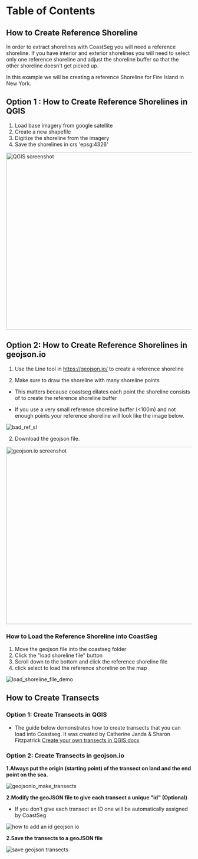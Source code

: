 # Table of Contents

## How to Create Reference Shoreline

In order to extract shorelines with CoastSeg you will need a reference shoreline. If you have interior and exterior shorelines you will need to select only one reference shoreline and adjust the shoreline buffer so that the other shoreline doesn't get picked up.

In this example we will be creating a reference Shoreline for Fire Island in New York.

## Option 1 : How to Create Reference Shorelines in QGIS

1.  Load base imagery from google satellite
2.  Create a new shapefile
3.  Digitize the shoreline from the imagery
4.  Save the shorelines in crs 'epsg:4326'

  <img src="https://github.com/Doodleverse/CoastSeg/assets/61564689/51450c7b-6003-46bb-a3c8-3590dc09891e" alt="QGIS screenshot" width="850" height="480">

## Option 2: How to Create Reference Shorelines in geojson.io

1. Use the Line tool in https://geojson.io/ to create a reference shoreline

2. Make sure to draw the shoreline with many shoreline points

- This matters because coastseg dilates each point the shoreline consists of to create the reference shoreline buffer

- If you use a very small reference shoreline buffer (<100m) and not enough points your reference shoreline will look like the image below.

![bad_ref_sl](https://github.com/SatelliteShorelines/CoastSeg/assets/61564689/8067e4b8-b288-4127-863d-3e14c21afdd1)

2. Download the geojson file.

<img src="https://github.com/Doodleverse/CoastSeg/assets/61564689/155918d4-3ec4-4f62-9f5d-2014c67edb6a" alt="geojson.io screenshot" width="850" height="480">

### How to Load the Reference Shoreline into CoastSeg

1. Move the geojson file into the coastseg folder
2. Click the "load shoreline file" button
3. Scroll down to the bottom and click the reference shoreline file
4. click select to load the reference shoreline on the map

![load_shoreline_file_demo](https://github.com/Doodleverse/CoastSeg/assets/61564689/3de0b48d-3b3c-4e45-a980-931a73a47298)

## How to Create Transects

### Option 1: Create Transects in QGIS

- The guide below demonstrates how to create transects that you can load into Coastseg. It was created by Catherine Janda & Sharon Fitzpatrick
  [Create your own transects in QGIS.docx](https://github.com/Doodleverse/CoastSeg/files/13925675/Create.your.own.transects.in.QGIS.docx)

### Option 2: Create Transects in geojson.io

**1.Always put the origin (starting point) of the transect on land and the end point on the sea.**

![geojsonio_make_transects](https://github.com/SatelliteShorelines/CoastSeg/assets/61564689/fae3919e-c181-4585-8d2a-9ca6dfeb3fc4)

**2.Modify the geoJSON file to give each transect a unique "id" (Optional)**

- If you don't give each transect an ID one will be automatically assigned by CoastSeg

![how to add an id geojson io](https://github.com/SatelliteShorelines/CoastSeg/assets/61564689/b5be22e7-722c-4037-aac6-209a4eb692d7)
</br>

**2.Save the transects to a geoJSON file**

![save geojson transects](https://github.com/SatelliteShorelines/CoastSeg/assets/61564689/9a9ccfae-96cd-49e9-b2fa-a53c48debfdb)
